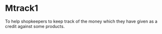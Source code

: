 # Mtrack1
To help shopkeepers to keep track of the money which they have given as a credit against some products.

